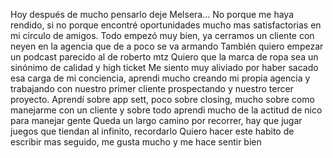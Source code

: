 Hoy después de mucho pensarlo deje Melsera...
No porque me haya rendido, si no porque encontré oportunidades mucho mas satisfactorias en mi circulo de amigos.
Todo empezó muy bien, ya cerramos un cliente con neyen en la agencia que de a poco se va armando 
También quiero empezar un podcast parecido al de roberto mtz
Quiero que la marca de ropa sea un sinónimo de calidad y high ticket 
Me siento muy aliviado por haber sacado esa carga de mi conciencia, aprendi mucho creando mi propia agencia y trabajando con nuestro primer cliente prospectando y nuestro tercer proyecto. Aprendí sobre app sett, poco sobre closing, mucho sobre como manejarme con un cliente y sobre todo aprendi mucho de la actitud de nico para manejar gente
Queda un largo camino por recorrer, hay que jugar juegos que tiendan al infinito, recordarlo
Quiero hacer este habito de escribir mas seguido, me gusta mucho y me hace sentir bien